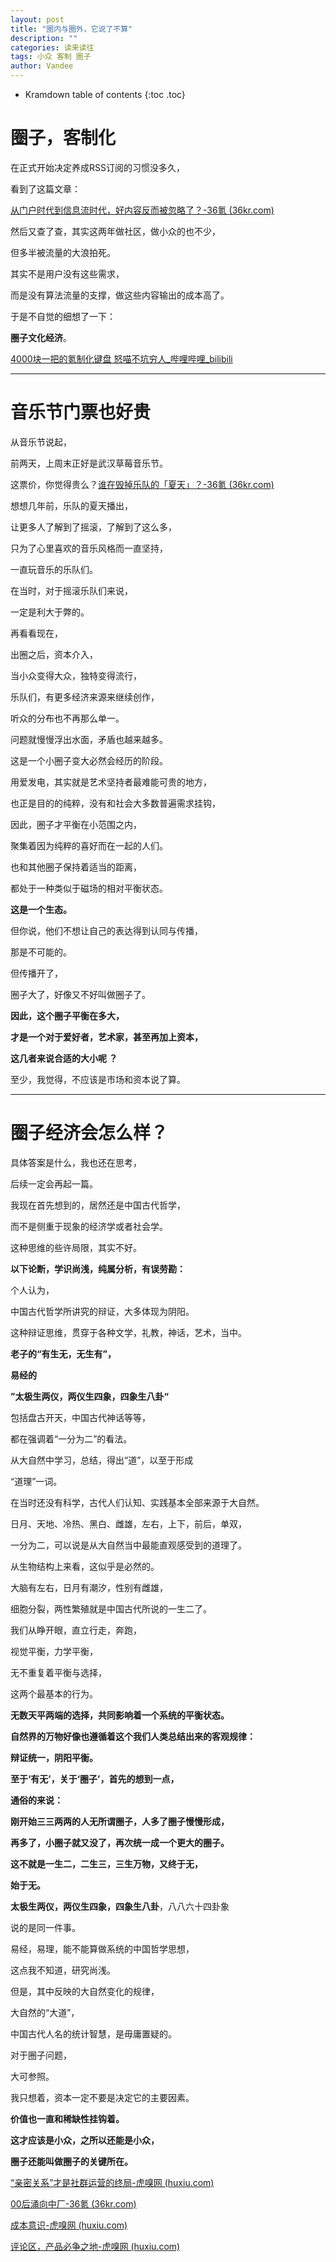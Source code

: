 ```yaml
---
layout: post
title: "圈内与圈外，它说了不算"
description: ""
categories: 读来读往
tags: 小众 客制 圈子  
author: Vandee
---
```


* Kramdown table of contents
{:toc .toc}






# 圈子，客制化

在正式开始决定养成RSS订阅的习惯没多久，

看到了这篇文章：

[从门户时代到信息流时代，好内容反而被忽略了？-36氪 (36kr.com)](https://www.36kr.com/p/1832786786427144)

然后又查了查，其实这两年做社区，做小众的也不少，

但多半被流量的大浪拍死。

其实不是用户没有这些需求，

而是没有算法流量的支撑，做这些内容输出的成本高了。



于是不自觉的细想了一下：

**圈子文化经济**。

[4000块一把的氪制化键盘 怒喵不坑穷人_哔哩哔哩_bilibili](https://www.bilibili.com/video/BV16N4y1M7ES?spm_id_from=444.41.list.card_archive.click)



------



# 音乐节门票也好贵

从音乐节说起，

前两天，上周末正好是武汉草莓音乐节。

这票价，你觉得贵么？[谁在毁掉乐队的「夏天」？-36氪 (36kr.com)](https://www.36kr.com/p/1832890262561280)

想想几年前，乐队的夏天播出，

让更多人了解到了摇滚，了解到了这么多，

只为了心里喜欢的音乐风格而一直坚持，

一直玩音乐的乐队们。

在当时，对于摇滚乐队们来说，

一定是利大于弊的。



再看看现在，

出圈之后，资本介入，

当小众变得大众，独特变得流行，

乐队们，有更多经济来源来继续创作，

听众的分布也不再那么单一。  

问题就慢慢浮出水面，矛盾也越来越多。

这是一个小圈子变大必然会经历的阶段。



用爱发电，其实就是艺术坚持者最难能可贵的地方，

也正是目的的纯粹，没有和社会大多数普遍需求挂钩，

因此，圈子才平衡在小范围之内，

聚集着因为纯粹的喜好而在一起的人们。

也和其他圈子保持着适当的距离，

都处于一种类似于磁场的相对平衡状态。

**这是一个生态。**



但你说，他们不想让自己的表达得到认同与传播，

那是不可能的。

但传播开了，

圈子大了，好像又不好叫做圈子了。



**因此，这个圈子平衡在多大，**

**才是一个对于爱好者，艺术家，甚至再加上资本，**

**这几者来说合适的大小呢 ？**



至少，我觉得，不应该是市场和资本说了算。

------



# 圈子经济会怎么样？

具体答案是什么，我也还在思考，

后续一定会再起一篇。

我现在首先想到的，居然还是中国古代哲学，

而不是侧重于现象的经济学或者社会学。

这种思维的些许局限，其实不好。



**以下论断，学识尚浅，纯属分析，有误劳勘：**

个人认为，

中国古代哲学所讲究的辩证，大多体现为阴阳。

这种辩证思维，贯穿于各种文学，礼教，神话，艺术，当中。

**老子的“有生无，无生有”，**

**易经的**

**”太极生两仪，两仪生四象，四象生八卦“**

包括盘古开天，中国古代神话等等，

都在强调着“一分为二”的看法。



从大自然中学习，总结，得出“道”，以至于形成

“道理”一词。

在当时还没有科学，古代人们认知、实践基本全部来源于大自然。

日月、天地、冷热、黑白、雌雄，左右，上下，前后，单双，

一分为二，可以说是从大自然当中最能直观感受到的道理了。



从生物结构上来看，这似乎是必然的。

大脑有左右，日月有潮汐，性别有雌雄，

细胞分裂，两性繁殖就是中国古代所说的一生二了。

我们从睁开眼，直立行走，奔跑，

视觉平衡，力学平衡，

无不重复着平衡与选择，

这两个最基本的行为。

**无数天平两端的选择，共同影响着一个系统的平衡状态。**

**自然界的万物好像也遵循着这个我们人类总结出来的客观规律：**

**辩证统一，阴阳平衡。**



**至于‘有无’，关于‘圈子’，首先的想到一点，**

**通俗的来说：**

**刚开始三三两两的人无所谓圈子，人多了圈子慢慢形成，**

**再多了，小圈子就又没了，再次统一成一个更大的圈子。**

**这不就是一生二，二生三，三生万物，又终于无，**

**始于无。**



**太极生两仪，两仪生四象，四象生八卦**，八八六十四卦象

说的是同一件事。

易经，易理，能不能算做系统的中国哲学思想，

这点我不知道，研究尚浅。

但是，其中反映的大自然变化的规律，

大自然的“大道”，

中国古代人名的统计智慧，是毋庸置疑的。



对于圈子问题，

大可参照。

我只想着，资本一定不要是决定它的主要因素。

**价值也一直和稀缺性挂钩着。**

**这才应该是小众，之所以还能是小众，**

**圈子还能叫做圈子的关键所在。**





[“亲密关系”才是社群运营的终局-虎嗅网 (huxiu.com)](https://www.huxiu.com/article/613361.html?f=rss)

[00后涌向中厂-36氪 (36kr.com)](https://www.36kr.com/p/1829486474191108)

[成本意识-虎嗅网 (huxiu.com)](https://www.huxiu.com/article/616360.html?f=rss)

[评论区，产品必争之地-虎嗅网 (huxiu.com)](https://www.huxiu.com/article/616097.html?f=rss)



